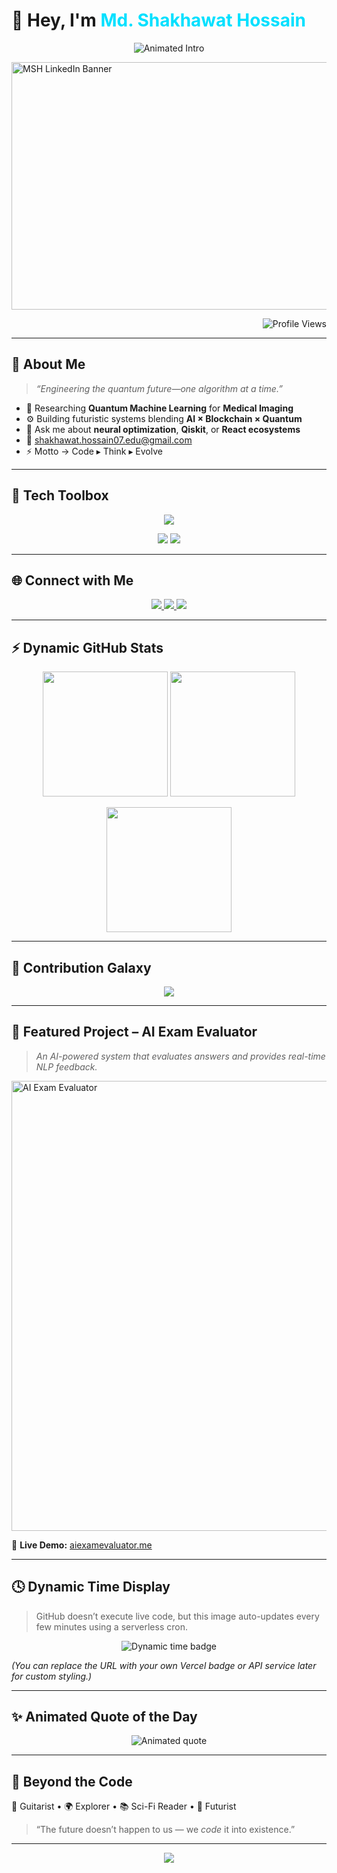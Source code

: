 <!-- ⚡ Futuristic Dynamic GitHub Profile – Md. Shakhawat Hossain -->

<p align="center">
  <h1>👋 Hey, I'm <span style="color:#00E0FF;">Md. Shakhawat Hossain</span></h1>
</p>

<p align="center">
  <img src="https://readme-typing-svg.herokuapp.com?font=Orbitron&size=28&duration=3500&pause=1000&color=00E0FF&center=true&vCenter=true&width=850&lines=🌌+Quantum+Computing+Explorer;🤖+AI+%26+ML+Engineer;🧬+Quantum+Machine+Learning+Researcher;💡+Building+the+Future+with+Code;🚀+Transforming+Ideas+into+Innovation" alt="Animated Intro">
</p>

<img width="1584" height="396" alt="MSH LinkedIn Banner" src="https://github.com/user-attachments/assets/ef4270fe-51c5-40de-8719-d3ddb06ad7fd" />

<p align="right">
  <img src="https://komarev.com/ghpvc/?username=shakhawathossain07&label=👁️+Profile+Views&color=00E0FF&style=flat-square" alt="Profile Views"/>
</p>

---

## 🚀 About Me  
> *“Engineering the quantum future—one algorithm at a time.”*

- 🧠 Researching **Quantum Machine Learning** for **Medical Imaging**  
- ⚙️ Building futuristic systems blending **AI × Blockchain × Quantum**  
- 💬 Ask me about **neural optimization**, **Qiskit**, or **React ecosystems**  
- 📩 [shakhawat.hossain07.edu@gmail.com](mailto:shakhawat.hossain07.edu@gmail.com)  
- ⚡ Motto → Code ▸ Think ▸ Evolve  

---

## 🧰 Tech Toolbox  
<p align="center">
  <img src="https://skillicons.dev/icons?i=python,js,react,nodejs,html,css,tensorflow,pytorch,git,github,vscode,figma" />
</p>

<p align="center">
  <img src="https://img.shields.io/badge/Quantum_Computing-0D1117?style=for-the-badge&logo=ibm&logoColor=00E0FF"/>
  <img src="https://img.shields.io/badge/Blockchain-121212?style=for-the-badge&logo=bitcoin&logoColor=F7931A"/>
</p>

---

## 🌐 Connect with Me  
<p align="center">
  <a href="https://www.linkedin.com/in/shakhawathossain07/">
    <img src="https://img.shields.io/badge/LinkedIn-00A0DC?style=for-the-badge&logo=linkedin&logoColor=white"/>
  </a>
  <a href="mailto:shakhawat.hossain07.edu@gmail.com">
    <img src="https://img.shields.io/badge/Gmail-FF3B30?style=for-the-badge&logo=gmail&logoColor=white"/>
  </a>
  <a href="https://twitter.com/your-twitter-handle">
    <img src="https://img.shields.io/badge/X-000000?style=for-the-badge&logo=x&logoColor=white"/>
  </a>
</p>

---

## ⚡ Dynamic GitHub Stats  
<p align="center">
  <img height="200" src="https://github-readme-stats.vercel.app/api?username=shakhawathossain07&show_icons=true&theme=tokyonight&count_private=true&hide_border=true" />
  <img height="200" src="https://github-readme-streak-stats.herokuapp.com?user=shakhawathossain07&theme=tokyonight&hide_border=true" />
</p>

<p align="center">
  <img height="200" src="https://github-readme-stats.vercel.app/api/top-langs/?username=shakhawathossain07&layout=compact&theme=tokyonight&hide_border=true" />
</p>

---

## 🌌 Contribution Galaxy  
<p align="center">
  <img src="https://github-readme-activity-graph.vercel.app/graph?username=shakhawathossain07&bg_color=0D1117&color=00E0FF&line=00E0FF&point=FFFFFF&area=true&hide_border=true&custom_title=🚀+Contribution+Galaxy" />
</p>

---

## 💼 Featured Project – **AI Exam Evaluator**  
> _An AI-powered system that evaluates answers and provides real-time NLP feedback._

<img width="1280" height="720" alt="AI Exam Evaluator" src="https://github.com/user-attachments/assets/7e583977-fd47-4e50-bb6a-4ea4dda417d6" />

🔗 **Live Demo:** [aiexamevaluator.me](https://aiexamevaluator.me)

---

## 🕓 Dynamic Time Display  
> GitHub doesn’t execute live code, but this image auto-updates every few minutes using a serverless cron.  
<p align="center">
  <img src="https://vbr.wocr.tk/badge?page_id=shakhawathossain07&text=⏱️+Live+Time+in+Dhaka" alt="Dynamic time badge"/>
</p>

*(You can replace the URL with your own Vercel badge or API service later for custom styling.)*

---

## ✨ Animated Quote of the Day  
<p align="center">
  <img src="https://quotes-github-readme.vercel.app/api?type=horizontal&theme=tokyonight" alt="Animated quote">
</p>

---

## 🎨 Beyond the Code  
🎸 Guitarist • 🌍 Explorer • 📚 Sci-Fi Reader • 💭 Futurist  
> “The future doesn’t happen to us — we *code* it into existence.”  

---

<p align="center">
  <img src="https://capsule-render.vercel.app/api?type=waving&color=00E0FF&height=120&section=footer&text=⚡+Thanks+for+Visiting!+⚡&fontSize=22&fontColor=FFFFFF&animation=twinkling" />
</p>
